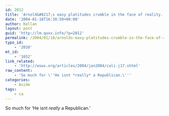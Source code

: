 ```yaml
---
id: 2012
title: 'Arnold&#8217;s easy platitudes crumble in the face of reality.  Cuts education, health care for poor, and children.  Leaves state facing debt in 2005.</a> (<a href="http://www.nytimes.com/2004/01/18/national/18CALI.html">nyt'
date: '2004-01-18T16:38:50+00:00'
author: Kellan
layout: post
guid: 'http://lm.quxx.info/?p=2012'
permalink: /2004/01/18/arnolds-easy-platitudes-crumble-in-the-face-of-reality-cuts-education-health-care-for-poor-and-children-leaves-state-facing-debt-in-2005-nyt/
typo_id:
    - '2010'
mt_id:
    - '1652'
link_related:
    - 'http://wsws.org/articles/2004/jan2004/cali-j17.shtml'
raw_content:
    - 'So much for \''He isnt *really* a Republican.\'''
categories:
    - Aside
tags:
    - ca
---
```


So much for ‘He isnt *really* a Republican.’